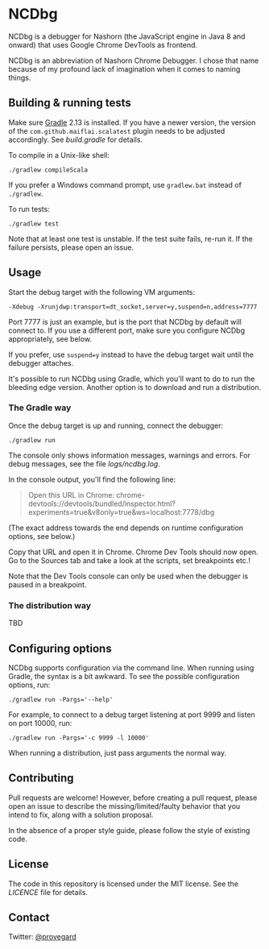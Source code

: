 # NCDbg

NCDbg is a debugger for Nashorn (the JavaScript engine in Java 8 and onward) that
uses Google Chrome DevTools as frontend.

NCDbg is an abbreviation of Nashorn Chrome Debugger. I chose that name because of
my profound lack of imagination when it comes to naming things.

## Building & running tests

Make sure [Gradle](https://gradle.org/) 2.13 is installed. If you have a newer version, the version of the 
`com.github.maiflai.scalatest` plugin needs to be adjusted accordingly. See *build.gradle*
for details.

To compile in a Unix-like shell:

    ./gradlew compileScala
    
If you prefer a Windows command prompt, use `gradlew.bat` instead of `./gradlew`.

To run tests:

    ./gradlew test
    
Note that at least one test is unstable. If the test suite fails, re-run it. If the failure
persists, please open an issue.

## Usage

Start the debug target with the following VM arguments:

    -Xdebug -Xrunjdwp:transport=dt_socket,server=y,suspend=n,address=7777

Port 7777 is just an example, but is the port that NCDbg by default will connect to. If you use a different
port, make sure you configure NCDbg appropriately, see below.

If you prefer, use `suspend=y` instead to have the debug target wait until the debugger
attaches.

It's possible to run NCDbg using Gradle, which you'll want to do to run the bleeding edge version.
Another option is to download and run a distribution.

### The Gradle way

Once the debug target is up and running, connect the debugger:

    ./gradlew run
    
The console only shows information messages, warnings and errors. For debug messages, see the file _logs/ncdbg.log_.

In the console output, you'll find the following line:

> Open this URL in Chrome: chrome-devtools://devtools/bundled/inspector.html?experiments=true&v8only=true&ws=localhost:7778/dbg

(The exact address towards the end depends on runtime configuration options, see below.)

Copy that URL and open it in Chrome. Chrome Dev Tools should now open. Go to the Sources tab and
take a look at the scripts, set breakpoints etc.!

Note that the Dev Tools console can only be used when the debugger is paused in a breakpoint.

### The distribution way

TBD

## Configuring options

NCDbg supports configuration via the command line. When running using Gradle, the syntax is a bit awkward. To see the possible configuration options, run:

    ./gradlew run -Pargs='--help'
    
For example, to connect to a debug target listening at port 9999 and listen on port 10000, run:

    ./gradlew run -Pargs='-c 9999 -l 10000'

When running a distribution, just pass arguments the normal way.

## Contributing

Pull requests are welcome! However, before creating a pull request, please open an issue to describe
the missing/limited/faulty behavior that you intend to fix, along with a solution proposal.

In the absence of a proper style guide, please follow the style of existing code.

## License

The code in this repository is licensed under the MIT license. See the *LICENCE* file
for details.

## Contact

Twitter: [@provegard](https://twitter.com/provegard)

